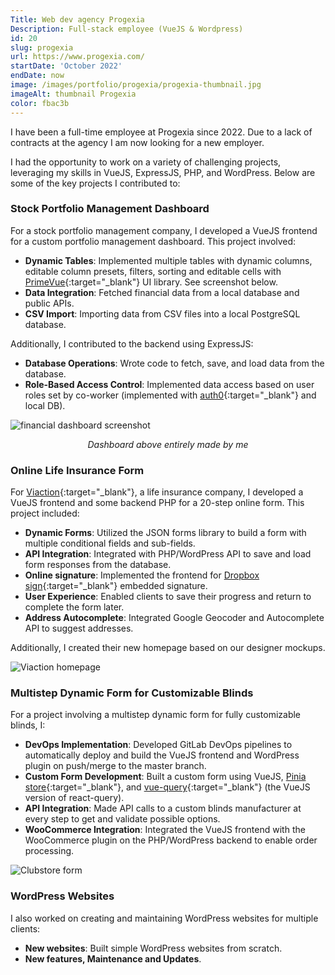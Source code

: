 ```yaml
---
Title: Web dev agency Progexia
Description: Full-stack employee (VueJS & Wordpress)
id: 20
slug: progexia
url: https://www.progexia.com/
startDate: 'October 2022'
endDate: now
image: /images/portfolio/progexia/progexia-thumbnail.jpg
imageAlt: thumbnail Progexia
color: fbac3b
---
```


I have been a full-time employee at Progexia since 2022. Due to a lack of contracts at the agency I am now looking for a new employer.

I had the opportunity to work on a variety of challenging projects, leveraging my skills in VueJS, ExpressJS, PHP, and WordPress. Below are some of the key projects I contributed to:

### Stock Portfolio Management Dashboard

For a stock portfolio management company, I developed a VueJS frontend for a custom portfolio management dashboard. This project involved:

- **Dynamic Tables**: Implemented multiple tables with dynamic columns, editable column presets, filters, sorting and editable cells with [PrimeVue](https://primevue.org/){:target="\_blank"} UI library. See screenshot below.
- **Data Integration**: Fetched financial data from a local database and public APIs.
- **CSV Import**: Importing data from CSV files into a local PostgreSQL database.

Additionally, I contributed to the backend using ExpressJS:

- **Database Operations**: Wrote code to fetch, save, and load data from the database.
- **Role-Based Access Control**: Implemented data access based on user roles set by co-worker (implemented with [auth0](https://auth0.com/){:target="\_blank"} and local DB).

![financial dashboard screenshot](/images/portfolio/progexia/dashboard-screenshot.png)

<p align="center"><em>Dashboard above entirely made by me</em></p>

### Online Life Insurance Form

For [Viaction](https://www.viaction.ca/){:target="\_blank"}, a life insurance company, I developed a VueJS frontend and some backend PHP for a 20-step online form. This project included:

- **Dynamic Forms**: Utilized the JSON forms library to build a form with multiple conditional fields and sub-fields.
- **API Integration**: Integrated with PHP/WordPress API to save and load form responses from the database.
- **Online signature**: Implemented the frontend for [Dropbox sign](https://sign.dropbox.com/){:target="\_blank"} embedded signature.
- **User Experience**: Enabled clients to save their progress and return to complete the form later.
- **Address Autocomplete**: Integrated Google Geocoder and Autocomplete API to suggest addresses.

Additionally, I created their new homepage based on our designer mockups.

![Viaction homepage](/images/portfolio/progexia/viaction-homepage.jpg)

### Multistep Dynamic Form for Customizable Blinds

For a project involving a multistep dynamic form for fully customizable blinds, I:

- **DevOps Implementation**: Developed GitLab DevOps pipelines to automatically deploy and build the VueJS frontend and WordPress plugin on push/merge to the master branch.
- **Custom Form Development**: Built a custom form using VueJS, [Pinia store](https://pinia.vuejs.org/){:target="\_blank"}, and [vue-query](https://tanstack.com/query/latest){:target="\_blank"} (the VueJS version of react-query).
- **API Integration**: Made API calls to a custom blinds manufacturer at every step to get and validate possible options.
- **WooCommerce Integration**: Integrated the VueJS frontend with the WooCommerce plugin on the PHP/WordPress backend to enable order processing.

![Clubstore form](/images/portfolio/progexia/clubstore-form.jpg)

### WordPress Websites

I also worked on creating and maintaining WordPress websites for multiple clients:

- **New websites**: Built simple WordPress websites from scratch.
- **New features, Maintenance and Updates**.
